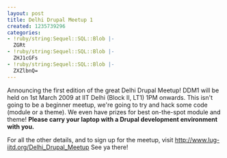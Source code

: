 ```yaml
---
layout: post
title: Delhi Drupal Meetup 1
created: 1235739296
categories:
- !ruby/string:Sequel::SQL::Blob |-
  ZGRt
- !ruby/string:Sequel::SQL::Blob |-
  ZHJ1cGFs
- !ruby/string:Sequel::SQL::Blob |-
  ZXZlbnQ=
---
```

Announcing the first edition of the great Delhi Drupal Meetup! DDM1 will be held on 1st March 2009 at IIT Delhi (Block II, LT1) 1PM onwards. This isn't going to be a beginner meetup, we're going to try and hack some code (module or a theme). We even have prizes for best on-the-spot module and theme!
<strong>Please carry your laptop with a Drupal development environment with you.</strong>

For all the other details, and to sign up for the meetup, visit http://www.lug-iitd.org/Delhi_Drupal_Meetup
See ya there!
